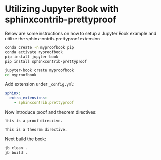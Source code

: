 # Utilizing Jupyter Book with sphinxcontrib-prettyproof

Below are some instructions on how to setup a Jupyter Book example and utilize the sphinxcontrib-prettyproof extension.

```bash
conda create -n myproofbook pip
conda activate myproofbook
pip install jupyter-book
pip install sphinxcontrib-prettyproof

jupyter-book create myproofbook
cd myproofbook
```

Add extension under `_config.yml`:

```yaml
sphinx:
  extra_extensions:
    - sphinxcontrib.prettyproof
```

Now introduce proof and theorem directives:

```{proof:proof}
This is a proof directive.
```

```{proof:theorem} Title of theorem
This is a theorem directive.
```

Next build the book:

```bash
jb clean .
jb build .
```
